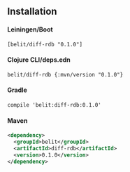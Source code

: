 ## Installation

#### Leiningen/Boot
`[belit/diff-rdb "0.1.0"]`

#### Clojure CLI/deps.edn
`belit/diff-rdb {:mvn/version "0.1.0"}`

#### Gradle
`compile 'belit:diff-rdb:0.1.0'`

#### Maven
```xml
<dependency>
  <groupId>belit</groupId>
  <artifactId>diff-rdb</artifactId>
  <version>0.1.0</version>
</dependency>
```